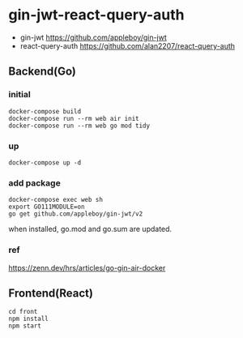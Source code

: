 # gin-jwt-react-query-auth

 - gin-jwt https://github.com/appleboy/gin-jwt
 - react-query-auth https://github.com/alan2207/react-query-auth

## Backend(Go)

### initial

```
docker-compose build
docker-compose run --rm web air init
docker-compose run --rm web go mod tidy
```

### up

```
docker-compose up -d
```

### add package

```
docker-compose exec web sh
export GO111MODULE=on
go get github.com/appleboy/gin-jwt/v2
```

when installed, go.mod and go.sum are updated.

### ref 

https://zenn.dev/hrs/articles/go-gin-air-docker

## Frontend(React)

```
cd front
npm install
npm start
```
